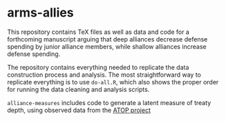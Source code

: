 # arms-allies
This repository contains TeX files as well as data and code for a forthcoming manuscript arguing that deep alliances decrease defense spending by junior alliance members, while shallow alliances increase defense spending. 

The repository contains everything needed to replicate the data construction process and analysis. The most straightforward way to replicate everything is to use `do-all.R`, which also shows the proper order for running the data cleaning and analysis scripts.

`alliance-measures` includes code to generate a latent measure of treaty depth, using observed data from the [ATOP project](http://www.atopdata.org/)

